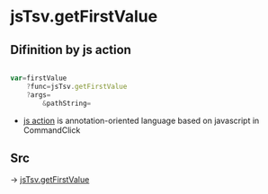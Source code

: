 # jsTsv.getFirstValue

## Difinition by js action

```js.js

var=firstValue
	?func=jsTsv.getFirstValue
	?args=
		&pathString=
```

- [js action](#) is annotation-oriented language based on javascript in CommandClick

## Src

-> [jsTsv.getFirstValue](https://github.com/puutaro/CommandClick/blob/master/app/src/main/java/com/puutaro/commandclick/fragment_lib/terminal_fragment/js_interface/tsv/JsTsv.kt#L14)


